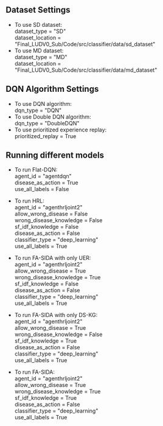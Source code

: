 ## Dataset Settings
- To use SD dataset: <br>
    dataset_type = "SD" <br>
    dataset_location = "Final_LUDV0_Sub/Code/src/classifier/data/sd_dataset"
- To use MD dataset: <br>
    dataset_type = "MD" <br>
    dataset_location = "Final_LUDV0_Sub/Code/src/classifier/data/md_dataset"

## DQN Algorithm Settings
- To use DQN algorithm: <br>
    dqn_type = "DQN" 
- To use Double DQN algorithm: <br>
    dqn_type = "DoubleDQN"
- To use prioritized experience replay: <br>
    prioritized_replay = True
    
## Running different models
- To run Flat-DQN: <br>
    agent_id = "agentdqn" <br>
    disease_as_action = True <br>
    use_all_labels = False
    
- To run HRL: <br> 
    agent_id = "agenthrljoint2" <br>
    allow_wrong_disease = False <br>
    wrong_disease_knowledge = False <br>
    sf_idf_knowledge = False <br>
    disease_as_action = False <br>
    classifier_type = "deep_learning" <br>
    use_all_labels = True

- To run FA-SIDA with only UER: <br>
    agent_id = "agenthrljoint2" <br>
    allow_wrong_disease = True <br>
    wrong_disease_knowledge = True <br>
    sf_idf_knowledge = False <br>
	disease_as_action = False <br>
	classifier_type = "deep_learning" <br>
	use_all_labels = True

- To run FA-SIDA with only DS-KG: <br>
    agent_id = "agenthrljoint2" <br>
    allow_wrong_disease = True <br>
    wrong_disease_knowledge = False <br>
    sf_idf_knowledge = True <br>
	disease_as_action = False <br>
	classifier_type = "deep_learning" <br>
	use_all_labels = True

- To run FA-SIDA: <br>
    agent_id = "agenthrljoint2" <br>
    allow_wrong_disease = True <br>
    wrong_disease_knowledge = True <br>
    sf_idf_knowledge = True <br>
	disease_as_action = False <br>
	classifier_type = "deep_learning" <br>
	use_all_labels = True
